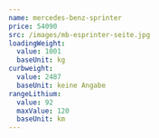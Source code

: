 ```yaml
---
name: mercedes-benz-sprinter
price: 54090
src: /images/mb-esprinter-seite.jpg
loadingWeight:
  value: 1001
  baseUnit: kg
curbweight:
  value: 2487
  baseUnit: keine Angabe
rangeLithium:
  value: 92
  maxValue: 120
  baseUnit: km
---
```

